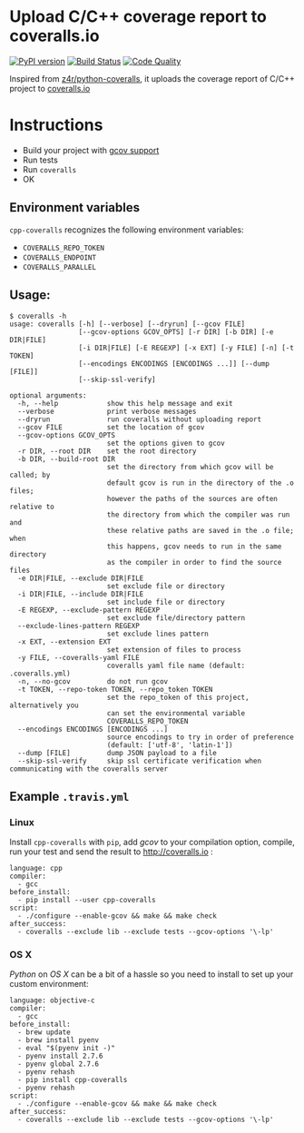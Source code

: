 Upload C/C++ coverage report to coveralls.io
=============

[![PyPI version](https://badge.fury.io/py/cpp-coveralls.svg)](http://badge.fury.io/py/cpp-coveralls) [![Build Status](https://travis-ci.org/eddyxu/cpp-coveralls.svg?branch=master)](https://travis-ci.org/eddyxu/cpp-coveralls) [![Code Quality](https://landscape.io/github/eddyxu/cpp-coveralls/master/landscape.svg)](https://landscape.io/github/eddyxu/cpp-coveralls/master)

Inspired from [z4r/python-coveralls](https://github.com/z4r/python-coveralls), it uploads the coverage report of C/C++ project to [coveralls.io](https://coveralls.io/)

# Instructions

 * Build your project with [gcov support](http://gcc.gnu.org/onlinedocs/gcc/Gcov.html)
 * Run tests
 * Run `coveralls`
 * OK
## Environment variables

`cpp-coveralls` recognizes the following environment variables:
- `COVERALLS_REPO_TOKEN`
- `COVERALLS_ENDPOINT`
- `COVERALLS_PARALLEL`


## Usage:

```
$ coveralls -h
usage: coveralls [-h] [--verbose] [--dryrun] [--gcov FILE]
                 [--gcov-options GCOV_OPTS] [-r DIR] [-b DIR] [-e DIR|FILE]
                 [-i DIR|FILE] [-E REGEXP] [-x EXT] [-y FILE] [-n] [-t TOKEN]
                 [--encodings ENCODINGS [ENCODINGS ...]] [--dump [FILE]]
                 [--skip-ssl-verify]

optional arguments:
  -h, --help            show this help message and exit
  --verbose             print verbose messages
  --dryrun              run coveralls without uploading report
  --gcov FILE           set the location of gcov
  --gcov-options GCOV_OPTS
                        set the options given to gcov
  -r DIR, --root DIR    set the root directory
  -b DIR, --build-root DIR
                        set the directory from which gcov will be called; by
                        default gcov is run in the directory of the .o files;
                        however the paths of the sources are often relative to
                        the directory from which the compiler was run and
                        these relative paths are saved in the .o file; when
                        this happens, gcov needs to run in the same directory
                        as the compiler in order to find the source files
  -e DIR|FILE, --exclude DIR|FILE
                        set exclude file or directory
  -i DIR|FILE, --include DIR|FILE
                        set include file or directory
  -E REGEXP, --exclude-pattern REGEXP
                        set exclude file/directory pattern
  --exclude-lines-pattern REGEXP
                        set exclude lines pattern
  -x EXT, --extension EXT
                        set extension of files to process
  -y FILE, --coveralls-yaml FILE
                        coveralls yaml file name (default: .coveralls.yml)
  -n, --no-gcov         do not run gcov
  -t TOKEN, --repo-token TOKEN, --repo_token TOKEN
                        set the repo_token of this project, alternatively you
                        can set the environmental variable
                        COVERALLS_REPO_TOKEN
  --encodings ENCODINGS [ENCODINGS ...]
                        source encodings to try in order of preference
                        (default: ['utf-8', 'latin-1'])
  --dump [FILE]         dump JSON payload to a file
  --skip-ssl-verify     skip ssl certificate verification when communicating with the coveralls server
```

## Example `.travis.yml`

### Linux

Install `cpp-coveralls` with `pip`, add *gcov* to your compilation option, compile, run your test and send the result to http://coveralls.io :
```
language: cpp
compiler:
  - gcc
before_install:
  - pip install --user cpp-coveralls
script:
  - ./configure --enable-gcov && make && make check
after_success:
  - coveralls --exclude lib --exclude tests --gcov-options '\-lp'
```

### OS X

*Python* on *OS X* can be a bit of a hassle so you need to install to set up your custom environment:

```
language: objective-c
compiler:
  - gcc
before_install:
  - brew update
  - brew install pyenv
  - eval "$(pyenv init -)"
  - pyenv install 2.7.6
  - pyenv global 2.7.6
  - pyenv rehash
  - pip install cpp-coveralls
  - pyenv rehash
script:
  - ./configure --enable-gcov && make && make check
after_success:
  - coveralls --exclude lib --exclude tests --gcov-options '\-lp'
```
